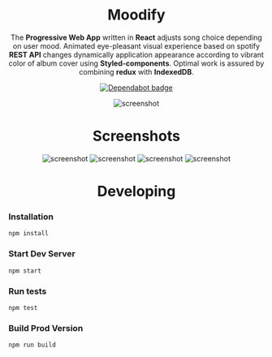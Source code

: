 <div align="center">
  <h1>Moodify</h1>

The **Progressive Web App** written in **React** adjusts song choice depending on user mood. Animated eye-pleasant visual experience based on spotify **REST API** changes dynamically application appearance according to vibrant color of album cover using **Styled-components**. Optimal work is assured by combining **redux** with **IndexedDB**.

[![Dependabot badge](https://flat.badgen.net/dependabot/wbkd/webpack-starter?icon=dependabot)](https://dependabot.com/)

![screenshot](https://i.imgur.com/tdzmgnl.png)


</div>

<div align="center">
  <h1>Screenshots</h1>

![screenshot](https://i.imgur.com/lQTKaYW.png)
![screenshot](https://i.imgur.com/9LLFN01.png)
![screenshot](https://i.imgur.com/mc6pipK.png)
![screenshot](https://i.imgur.com/chQ3Wbs.png)

</div>


<div align="center">
  <h1>Developing</h1>
</div>

### Installation

```
npm install
```

### Start Dev Server

```
npm start
```

### Run tests

```
npm test
```

### Build Prod Version

```
npm run build
```

